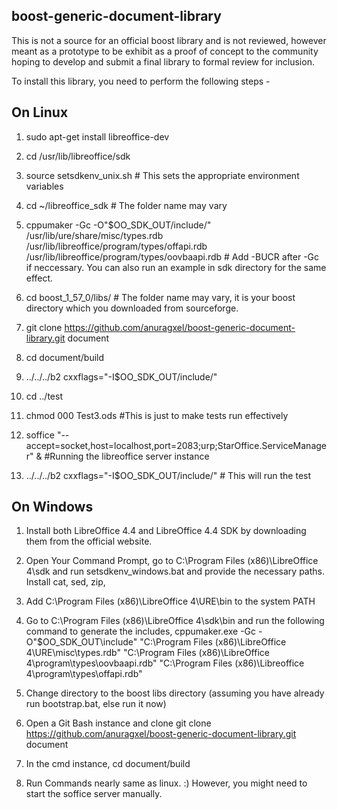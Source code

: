 boost-generic-document-library
------------------------------

This is not a source for an official boost library and is
not reviewed, however meant as a prototype to be exhibit 
as a proof of concept to the community hoping to develop and submit
a final library to formal review for inclusion.

To install this library, you need to perform the following steps -

On Linux
--------

1.  sudo apt-get install libreoffice-dev

2.  cd /usr/lib/libreoffice/sdk

3.  source setsdkenv\_unix.sh       # This sets the appropriate environment variables

4.  cd ~/libreoffice\_sdk           # The folder name may vary

5.  cppumaker -Gc -O"$OO\_SDK\_OUT/include/" /usr/lib/ure/share/misc/types.rdb /usr/lib/libreoffice/program/types/offapi.rdb /usr/lib/libreoffice/program/types/oovbaapi.rdb         # Add -BUCR after -Gc if neccessary. You can also run an example in sdk directory for the same effect.

6.  cd boost\_1\_57\_0/libs/ 	# The folder name may vary, it is your boost directory which you downloaded from sourceforge.

7.  git clone https://github.com/anuragxel/boost-generic-document-library.git document

8.  cd document/build

9.  ../../../b2 cxxflags="-I$OO\_SDK\_OUT/include/"

10. cd ../test

11. chmod 000 Test3.ods #This is just to make tests run effectively

12. soffice "--accept=socket,host=localhost,port=2083;urp;StarOffice.ServiceManager" &  #Running the libreoffice server instance

13. ../../../b2 cxxflags="-I$OO\_SDK\_OUT/include/"   # This will run the test

On Windows
----------

1. Install both LibreOffice 4.4 and LibreOffice 4.4 SDK by downloading them from the official website.

2. Open Your Command Prompt, go to C:\\Program Files (x86)\\LibreOffice 4\\sdk and run setsdkenv_windows.bat and provide the necessary paths. Install cat, sed, zip, 

3. Add C:\\Program Files (x86)\\LibreOffice 4\\URE\\bin to the system PATH

4. Go to C:\\Program Files (x86)\\LibreOffice 4\\sdk\\bin and run the following command to generate the includes,
   cppumaker.exe -Gc -O"$OO_SDK_OUT\\include" "C:\\Program Files (x86)\\LibreOffice 4\\URE\\misc\\types.rdb" "C:\\Program Files (x86)\\LibreOffice 4\\program\\types\\oovbaapi.rdb" "C:\\Program Files (x86)\\Libreoffice 4\\program\\types\\offapi.rdb"

5. Change directory to the boost libs directory (assuming you have already run bootstrap.bat, else run it now)

6. Open a Git Bash instance and clone 
	git clone https://github.com/anuragxel/boost-generic-document-library.git document 

7. In the cmd instance, cd document/build

8. Run Commands nearly same as linux. :) However, you might need to start the soffice server manually. 